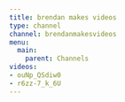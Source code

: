 ```yaml
---
title: brendan makes videos
type: channel
channel: brendanmakesvideos
menu:
  main:
    parent: Channels
videos:
- ouNp_QSdiw0
- r6zz-7_k_6U
---
```

